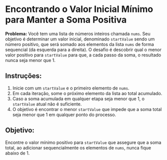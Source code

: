 # Encontrando o Valor Inicial Mínimo para Manter a Soma Positiva

**Problema:** Você tem uma lista de números inteiros chamada `nums`. Seu objetivo é determinar um valor inicial, denominado `startValue` sendo um número positivo, que será somado aos elementos da lista `nums` de forma sequencial (da esquerda para a direita). O desafio é descobrir qual o menor valor positivo para `startValue` para que, a cada passo da soma, o resultado nunca seja menor que 1.

## Instruções:
1. Inicie com um `startValue` e o primeiro elemento de `nums`.
2. Em cada iteração, some o próximo elemento da lista ao total acumulado.
3. Caso a soma acumulada em qualquer etapa seja menor que 1, o `startValue` atual não é suficiente.
4. O objetivo é encontrar o menor `startValue` que impede que a soma total seja menor que 1 em qualquer ponto do processo.

## Objetivo:
Encontre o valor mínimo positivo para `startValue` que assegure que a soma total, ao adicionar sequencialmente os elementos de `nums`, nunca fique abaixo de 1.
